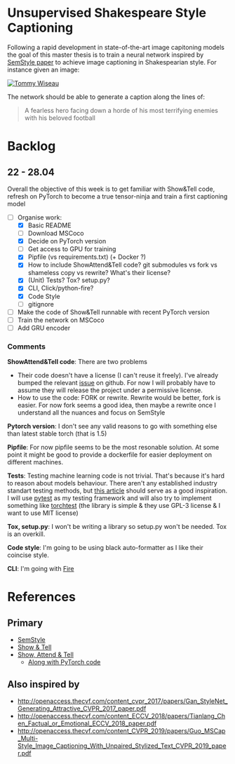 # Unsupervised Shakespeare Style Captioning

Following a rapid development in state-of-the-art image capitoning models the goal of this master thesis is to train a neural network inspired by [SemStyle paper](https://arxiv.org/abs/1805.07030) to achieve image captioning in Shakespearian style. For instance given an image:

[![Tommy Wiseau](https://bi.im-g.pl/im/16/27/10/z16936982V,kadr-z-filmu--The-room----na-nim-Tommy-Wiseau--pom.jpg)](https://wyborcza.pl/7,101707,22959130,tommy-wiseau-to-tomasz-wieczorkiewicz-najgorszy-rezyser-swiata.html)

The network should be able to generate a caption along the lines of:

> A fearless hero facing down a horde of his most terrifying enemies with his beloved football

# Backlog

## 22 - 28.04

Overall the objective of this week is to get familiar with Show&Tell code, refresh on PyTorch to become a true tensor-ninja and train a first captioning model

- [ ] Organise work:
    * [x] Basic README
    * [ ] Download MSCoco
    * [x] Decide on PyTorch version
    * [ ] Get access to GPU for training
    * [x] Pipfile (vs requirements.txt) (+ Docker ?)
    * [x] How to include ShowAttend&Tell code? git submodules vs fork vs shameless copy vs rewrite? What's their license?
    * [x] (Unit) Tests? Tox? setup.py?
    * [x] CLI, Click/python-fire?
    * [x] Code Style
    * [ ] gitignore
- [ ] Make the code of Show&Tell runnable with recent PyTorch version
- [ ] Train the network on MSCoco
- [ ] Add GRU encoder

### Comments

**ShowAttend&Tell code**: There are two problems

* Their code doesn't have a license (I can't reuse it freely). I've already bumped the relevant [issue](https://github.com/sgrvinod/a-PyTorch-Tutorial-to-Image-Captioning/issues/81) on github. For now I will probably have to assume they will release the project under a permissive license.
* How to use the code: FORK or rewrite. Rewrite would be better, fork is easier. For now fork seems a good idea, then maybe a rewrite once I understand all the nuances and focus on SemStyle

**Pytorch version**: I don't see any valid reasons to go with something else than latest stable torch (that is 1.5)

**Pipfile**: For now pipfile seems to be the most resonable solution. At some point it might be good to provide a dockerfile for easier deployment on different machines.

**Tests**: Testing machine learning code is not trivial. That's because it's hard to reason about models behaviour. There aren't any established industry standart testing methods, but [this article](https://medium.com/@keeper6928/how-to-unit-test-machine-learning-code-57cf6fd81765) should serve as a good inspiration. I will use [pytest](https://docs.pytest.org/en/latest/) as my testing framework and will also try to implement something like [torchtest](https://github.com/suriyadeepan/torchtest) (the library is simple & they use GPL-3 license & I want to use MIT license)

**Tox, setup.py**: I won't be writing a library so setup.py won't be needed. Tox is an overkill.

**Code style**:  I'm going to be using black auto-formatter as I like their coincise style.

**CLI**: I'm going with [Fire](https://github.com/google/python-fire)




# References

## Primary

* [SemStyle](https://arxiv.org/abs/1805.07030)
* [Show & Tell](https://arxiv.org/pdf/1609.06647.pdf)
* [Show, Attend & Tell](https://arxiv.org/pdf/1502.03044.pdf)
  - [Along with PyTorch code](https://github.com/sgrvinod/a-PyTorch-Tutorial-to-Image-Captioning)

## Also inspired by

* http://openaccess.thecvf.com/content_cvpr_2017/papers/Gan_StyleNet_Generating_Attractive_CVPR_2017_paper.pdf
* http://openaccess.thecvf.com/content_ECCV_2018/papers/Tianlang_Chen_Factual_or_Emotional_ECCV_2018_paper.pdf
* http://openaccess.thecvf.com/content_CVPR_2019/papers/Guo_MSCap_Multi-Style_Image_Captioning_With_Unpaired_Stylized_Text_CVPR_2019_paper.pdf


